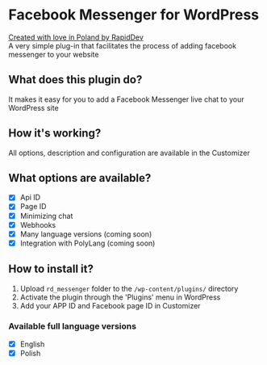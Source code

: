 # Facebook Messenger for WordPress
[Created with love in Poland by RapidDev](http://rapiddev.pl/)<br />
A very simple plug-in that facilitates the process of adding facebook messenger to your website

## What does this plugin do?
It makes it easy for you to add a Facebook Messenger live chat to your WordPress site

## How it's working?
All options, description and configuration are available in the Customizer

## What options are available?
- [x] Api ID
- [x] Page ID
- [x] Minimizing chat
- [x] Webhooks
- [x] Many language versions (coming soon)
- [x] Integration with PolyLang (coming soon)

## How to install it?
1. Upload `rd_messenger` folder to the `/wp-content/plugins/` directory
2. Activate the plugin through the 'Plugins' menu in WordPress
3. Add your APP ID and Facebook page ID in Customizer


### Available full language versions
- [x] English
- [x] Polish

